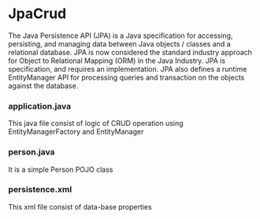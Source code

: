 # JpaCrud

The Java Persistence API (JPA) is a Java specification for accessing, persisting, and managing data between Java objects / classes and a relational database. JPA is now considered the standard industry approach for Object to Relational Mapping (ORM) in the Java Industry. JPA is specification, and requires an implementation. JPA also defines a runtime EntityManager API for processing queries and transaction on the objects against the database.

### application.java

This java file consist of logic of CRUD operation using EntityManagerFactory and EntityManager

### person.java

It is a simple Person POJO class

### persistence.xml

This xml file consist of data-base properties
